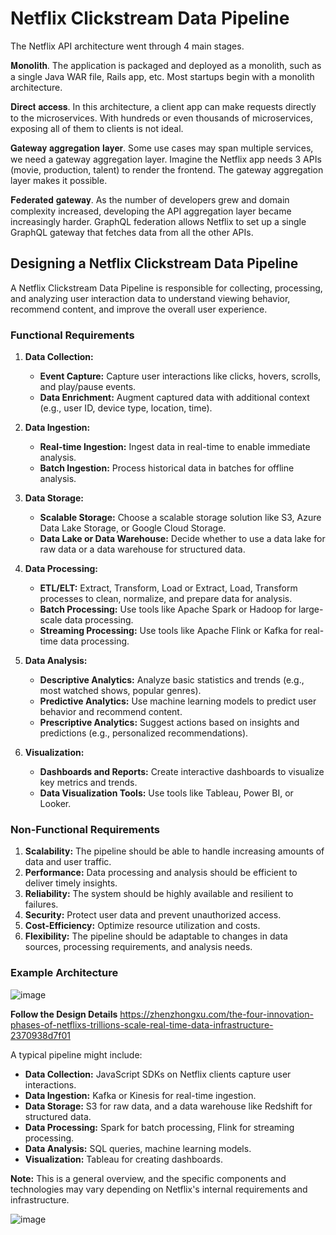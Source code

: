 # Netflix Clickstream Data Pipeline

The Netflix API architecture went through 4 main stages. 

𝐌𝐨𝐧𝐨𝐥𝐢𝐭𝐡. The application is packaged and deployed as a monolith, such as a single Java WAR file, Rails app, etc. Most startups begin with a monolith architecture.

𝐃𝐢𝐫𝐞𝐜𝐭 𝐚𝐜𝐜𝐞𝐬𝐬. In this architecture, a client app can make requests directly to the microservices. With hundreds or even thousands of microservices, exposing all of them to clients is not ideal.

𝐆𝐚𝐭𝐞𝐰𝐚𝐲 𝐚𝐠𝐠𝐫𝐞𝐠𝐚𝐭𝐢𝐨𝐧 𝐥𝐚𝐲𝐞𝐫. Some use cases may span multiple services, we need a gateway aggregation layer. Imagine the Netflix app needs 3 APIs  (movie, production, talent) to render the frontend. The gateway aggregation layer makes it possible.

𝐅𝐞𝐝𝐞𝐫𝐚𝐭𝐞𝐝 𝐠𝐚𝐭𝐞𝐰𝐚𝐲. As the number of developers grew and domain complexity increased, developing the API aggregation layer became increasingly harder. GraphQL federation allows Netflix to set up a single GraphQL gateway that fetches data from all the other APIs.

## Designing a Netflix Clickstream Data Pipeline

A Netflix Clickstream Data Pipeline is responsible for collecting, processing, and analyzing user interaction data to understand viewing behavior, recommend content, and improve the overall user experience.

### Functional Requirements

1. **Data Collection:**
   * **Event Capture:** Capture user interactions like clicks, hovers, scrolls, and play/pause events.
   * **Data Enrichment:** Augment captured data with additional context (e.g., user ID, device type, location, time).

2. **Data Ingestion:**
   * **Real-time Ingestion:** Ingest data in real-time to enable immediate analysis.
   * **Batch Ingestion:** Process historical data in batches for offline analysis.

3. **Data Storage:**
   * **Scalable Storage:** Choose a scalable storage solution like S3, Azure Data Lake Storage, or Google Cloud Storage.
   * **Data Lake or Data Warehouse:** Decide whether to use a data lake for raw data or a data warehouse for structured data.

4. **Data Processing:**
   * **ETL/ELT:** Extract, Transform, Load or Extract, Load, Transform processes to clean, normalize, and prepare data for analysis.
   * **Batch Processing:** Use tools like Apache Spark or Hadoop for large-scale data processing.
   * **Streaming Processing:** Use tools like Apache Flink or Kafka for real-time data processing.

5. **Data Analysis:**
   * **Descriptive Analytics:** Analyze basic statistics and trends (e.g., most watched shows, popular genres).
   * **Predictive Analytics:** Use machine learning models to predict user behavior and recommend content.
   * **Prescriptive Analytics:** Suggest actions based on insights and predictions (e.g., personalized recommendations).

6. **Visualization:**
   * **Dashboards and Reports:** Create interactive dashboards to visualize key metrics and trends.
   * **Data Visualization Tools:** Use tools like Tableau, Power BI, or Looker.

### Non-Functional Requirements

1. **Scalability:** The pipeline should be able to handle increasing amounts of data and user traffic.
2. **Performance:** Data processing and analysis should be efficient to deliver timely insights.
3. **Reliability:** The system should be highly available and resilient to failures.
4. **Security:** Protect user data and prevent unauthorized access.
5. **Cost-Efficiency:** Optimize resource utilization and costs.
6. **Flexibility:** The pipeline should be adaptable to changes in data sources, processing requirements, and analysis needs.

### Example Architecture

![image](https://github.com/user-attachments/assets/06c0e6b8-6ff2-40cc-b461-2d981bdfb817)

**Follow the Design Details**
https://zhenzhongxu.com/the-four-innovation-phases-of-netflixs-trillions-scale-real-time-data-infrastructure-2370938d7f01

A typical pipeline might include:

* **Data Collection:** JavaScript SDKs on Netflix clients capture user interactions.
* **Data Ingestion:** Kafka or Kinesis for real-time ingestion.
* **Data Storage:** S3 for raw data, and a data warehouse like Redshift for structured data.
* **Data Processing:** Spark for batch processing, Flink for streaming processing.
* **Data Analysis:** SQL queries, machine learning models.
* **Visualization:** Tableau for creating dashboards.

**Note:** This is a general overview, and the specific components and technologies may vary depending on Netflix's internal requirements and infrastructure.


![image](https://user-images.githubusercontent.com/115500959/206849624-09068de7-a7c3-47be-878e-e6c95d2d81a7.png)

